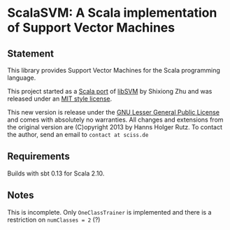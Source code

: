 # ScalaSVM: A Scala implementation of Support Vector Machines

## Statement

This library provides Support Vector Machines for the Scala programming language.

This project started as a [Scala port](https://github.com/zsxwing/scala-svm) of [libSVM](http://www.csie.ntu.edu.tw/~cjlin/libsvm) by Shixiong Zhu and was released under an [MIT style license](https://raw.github.com/zsxwing/scala-svm/master/LICENSE).

This new version is release under the [GNU Lesser General Public License]() and comes with absolutely no warranties. All changes and extensions from the original version are (C)opyright 2013 by Hanns Holger Rutz. To contact the author, send an email to `contact at sciss.de`

## Requirements

Builds with sbt 0.13 for Scala 2.10.

## Notes

This is incomplete. Only `OneClassTrainer` is implemented and there is a restriction on `numClasses = 2` (?)